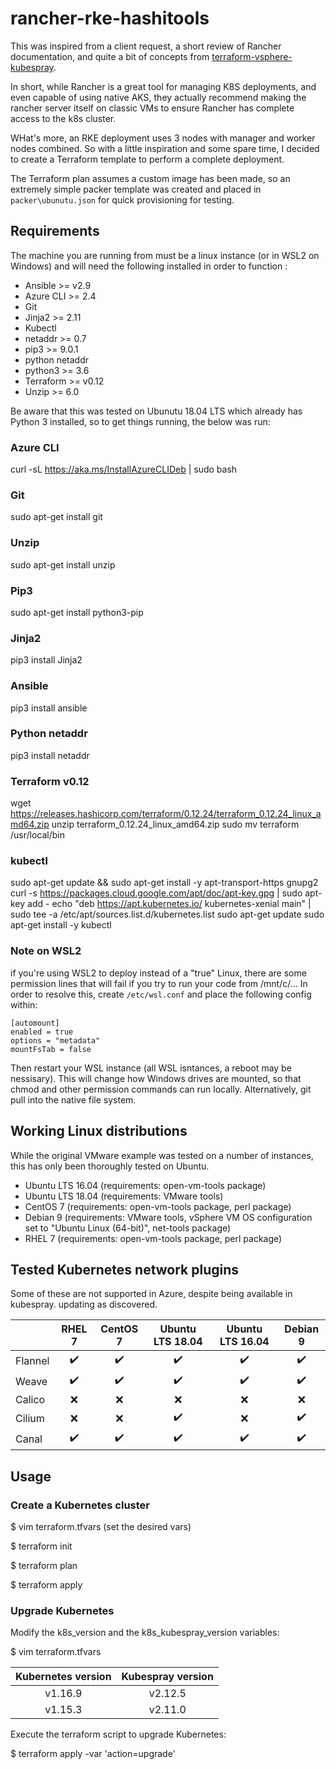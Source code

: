 # rancher-rke-hashitools

This was inspired from a client request, a short review of Rancher documentation, and quite a bit of concepts from
[terraform-vsphere-kubespray](https://github.com/sguyennet/terraform-vsphere-kubespray).

In short, while Rancher is a great tool for managing K8S deployments, and even capable of using native AKS, they actually
recommend making the rancher server itself on classic VMs to ensure Rancher has complete access to the k8s cluster.

WHat's more, an RKE deployment uses 3 nodes with manager and worker nodes combined. So with a little inspiration and
some spare time, I decided to create a Terraform template to perform a complete deployment.

The Terraform plan assumes a custom image has been made, so an extremely simple packer template was created and 
placed in `packer\ubunutu.json` for quick provisioning for testing.

## Requirements

The machine you are running from must be a linux instance (or in WSL2 on Windows) and will need the following installed
in order to function :

- Ansible >= v2.9
- Azure CLI >= 2.4
- Git
- Jinja2 >= 2.11
- Kubectl
- netaddr >= 0.7
- pip3 >= 9.0.1
- python netaddr
- python3 >= 3.6
- Terraform >= v0.12
- Unzip >= 6.0

Be aware that this was tested on Ubunutu 18.04 LTS which already has Python 3 installed, so to get things running, the below was run:

### Azure CLI

curl -sL https://aka.ms/InstallAzureCLIDeb | sudo bash

### Git

sudo apt-get install git

### Unzip

sudo apt-get install unzip

### Pip3

sudo apt-get install python3-pip

### Jinja2

pip3 install Jinja2

### Ansible

pip3 install ansible

### Python netaddr

pip3 install netaddr

### Terraform v0.12

wget https://releases.hashicorp.com/terraform/0.12.24/terraform_0.12.24_linux_amd64.zip
unzip terraform_0.12.24_linux_amd64.zip
sudo mv terraform /usr/local/bin

### kubectl

sudo apt-get update && sudo apt-get install -y apt-transport-https gnupg2
curl -s https://packages.cloud.google.com/apt/doc/apt-key.gpg | sudo apt-key add -
echo "deb https://apt.kubernetes.io/ kubernetes-xenial main" | sudo tee -a /etc/apt/sources.list.d/kubernetes.list
sudo apt-get update
sudo apt-get install -y kubectl

### Note on WSL2

if you're using WSL2 to deploy instead of a "true" Linux, there are some permission lines that will fail if you
try to run your code from /mnt/c/... In order to resolve this, create `/etc/wsl.conf` and place the following 
config within:

```
[automount]
enabled = true
options = "metadata"
mountFsTab = false
```

Then restart your WSL instance (all WSL isntances, a reboot may be nessisary).  This will change how Windows drives
are mounted, so that chmod and other permission commands can run locally. Alternatively, git pull into the native
file system.

## Working Linux distributions

While the original VMware example was tested on a number of instances, this has only been thoroughly tested on Ubuntu.

* Ubuntu LTS 16.04 (requirements: open-vm-tools package)
* Ubuntu LTS 18.04 (requirements: VMware tools)
* CentOS 7 (requirements: open-vm-tools package, perl package)
* Debian 9 (requirements: VMware tools, vSphere VM OS configuration set to "Ubuntu Linux (64-bit)", net-tools package)
* RHEL 7 (requirements: open-vm-tools package, perl package)

## Tested Kubernetes network plugins

Some of these are not supported in Azure, despite being available in kubespray.  updating as discovered.

|         |        RHEL 7      |       CentOS 7     |  Ubuntu LTS 18.04  |  Ubuntu LTS 16.04  |       Debian 9     |
|---------|:------------------:|:------------------:|:------------------:|:------------------:|:------------------:|
| Flannel | :heavy_check_mark: | :heavy_check_mark: | :heavy_check_mark: | :heavy_check_mark: | :heavy_check_mark: |
| Weave   | :heavy_check_mark: | :heavy_check_mark: | :heavy_check_mark: | :heavy_check_mark: | :heavy_check_mark: |
| Calico  | :x: | :x: | :x: | :x: | :x: |
| Cilium  |        :x:         |        :x:         | :heavy_check_mark: |        :x:         | :heavy_check_mark: |
| Canal   | :heavy_check_mark: | :heavy_check_mark: | :heavy_check_mark: | :heavy_check_mark: | :heavy_check_mark: |

## Usage

### Create a Kubernetes cluster

$ vim terraform.tfvars (set the desired vars)

$ terraform init

$ terraform plan

$ terraform apply

### Upgrade Kubernetes

Modify the k8s_version and the k8s_kubespray_version variables:

$ vim terraform.tfvars

| Kubernetes version | Kubespray version |
|:------------------:|:-----------------:|
|      v1.16.9       |      v2.12.5      |
|      v1.15.3       |      v2.11.0      |

Execute the terraform script to upgrade Kubernetes:

$ terraform apply -var 'action=upgrade'
